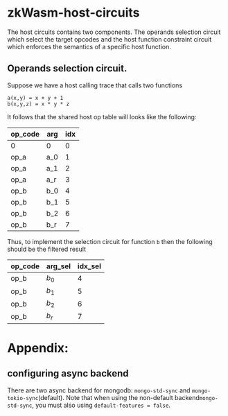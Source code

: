 # zkWasm-host-circuits

The host circuits contains two components. The operands selection circuit which select the target opcodes and the host function constraint circuit which enforces the semantics of a specific host function.

## Operands selection circuit.
Suppose we have a host calling trace that calls two functions
```
a(x,y) = x + y + 1
b(x,y,z) = x * y * z
```

It follows that the shared host op table will looks like the following:

| op_code | arg | idx |
| --------|-----|-----|
| 0       |   0 |  0  |
| op_a    | a_0 |  1  |
| op_a    | a_1 |  2  |
| op_a    | a_r |  3  |
| op_b    | b_0 |  4  |
| op_b    | b_1 |  5  |
| op_b    | b_2 |  6  |
| op_b    | b_r |  7  |

Thus, to implement the selection circuit for function ``b`` then the following should be the filtered result 

| op_code | arg_sel | idx_sel | 
| --------|-------- | --------|
| op_b    | $b_0$   |  4      |
| op_b    | $b_1$   |  5      |
| op_b    | $b_2$   |  6      |
| op_b    | $b_r$   |  7      |

# Appendix:
## configuring async backend
There are two async backend for mongodb: `mongo-std-sync` and `mongo-tokio-sync`(default). Note that when using the non-default backend`mongo-std-sync`, you must also using `default-features = false`.
